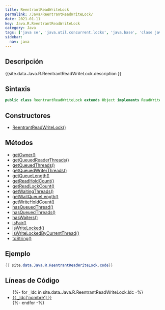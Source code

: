 ```yaml
---
title: ReentrantReadWriteLock
permalink: /Java/ReentrantReadWriteLock/
date: 2021-01-11
key: Java.R.ReentrantReadWriteLock
category: Java
tags: ['java se', 'java.util.concurrent.locks', 'java.base', 'clase java', 'Java 1.5']
sidebar: 
  nav: java
---
```


## Descripción
{{site.data.Java.R.ReentrantReadWriteLock.description }}

## Sintaxis
~~~java
public class ReentrantReadWriteLock extends Object implements ReadWriteLock, Serializable
~~~

## Constructores
* [ReentrantReadWriteLock()](/Java/ReentrantReadWriteLock/ReentrantReadWriteLock/)

## Métodos
* [getOwner()](/Java/ReentrantReadWriteLock/getOwner)
* [getQueuedReaderThreads()](/Java/ReentrantReadWriteLock/getQueuedReaderThreads)
* [getQueuedThreads()](/Java/ReentrantReadWriteLock/getQueuedThreads)
* [getQueuedWriterThreads()](/Java/ReentrantReadWriteLock/getQueuedWriterThreads)
* [getQueueLength()](/Java/ReentrantReadWriteLock/getQueueLength)
* [getReadHoldCount()](/Java/ReentrantReadWriteLock/getReadHoldCount)
* [getReadLockCount()](/Java/ReentrantReadWriteLock/getReadLockCount)
* [getWaitingThreads()](/Java/ReentrantReadWriteLock/getWaitingThreads)
* [getWaitQueueLength()](/Java/ReentrantReadWriteLock/getWaitQueueLength)
* [getWriteHoldCount()](/Java/ReentrantReadWriteLock/getWriteHoldCount)
* [hasQueuedThread()](/Java/ReentrantReadWriteLock/hasQueuedThread)
* [hasQueuedThreads()](/Java/ReentrantReadWriteLock/hasQueuedThreads)
* [hasWaiters()](/Java/ReentrantReadWriteLock/hasWaiters)
* [isFair()](/Java/ReentrantReadWriteLock/isFair)
* [isWriteLocked()](/Java/ReentrantReadWriteLock/isWriteLocked)
* [isWriteLockedByCurrentThread()](/Java/ReentrantReadWriteLock/isWriteLockedByCurrentThread)
* [toString()](/Java/ReentrantReadWriteLock/toString)

## Ejemplo
~~~java
{{ site.data.Java.R.ReentrantReadWriteLock.code}}
~~~

## Líneas de Código
<ul>
{%- for _ldc in site.data.Java.R.ReentrantReadWriteLock.ldc -%}
   <li>
       <a href="{{_ldc['url'] }}">{{ _ldc['nombre'] }}</a>
   </li>
{%- endfor -%}
</ul>
